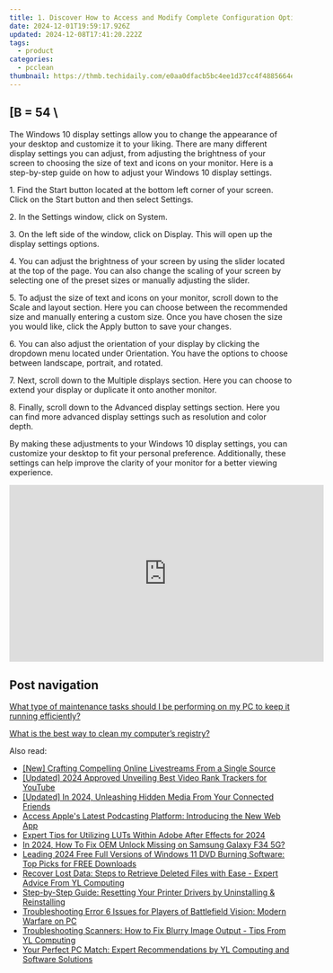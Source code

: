```yaml
---
title: 1. Discover How to Access and Modify Complete Configuration Options in Control Panel - A Guide by YL Computing
date: 2024-12-01T19:59:17.926Z
updated: 2024-12-08T17:41:20.222Z
tags:
  - product
categories:
  - pcclean
thumbnail: https://thmb.techidaily.com/e0aa0dfacb5bc4ee1d37cc4f4885664e2981c05a1391ba4735db18406f91a7d1.jpg
---
```


## \[B = 54 \

The Windows 10 display settings allow you to change the appearance of your desktop and customize it to your liking. There are many different display settings you can adjust, from adjusting the brightness of your screen to choosing the size of text and icons on your monitor. Here is a step-by-step guide on how to adjust your Windows 10 display settings. 

1\. Find the Start button located at the bottom left corner of your screen. Click on the Start button and then select Settings.

2\. In the Settings window, click on System.

3\. On the left side of the window, click on Display. This will open up the display settings options. 

4\. You can adjust the brightness of your screen by using the slider located at the top of the page. You can also change the scaling of your screen by selecting one of the preset sizes or manually adjusting the slider.

5\. To adjust the size of text and icons on your monitor, scroll down to the Scale and layout section. Here you can choose between the recommended size and manually entering a custom size. Once you have chosen the size you would like, click the Apply button to save your changes.

6\. You can also adjust the orientation of your display by clicking the dropdown menu located under Orientation. You have the options to choose between landscape, portrait, and rotated.

7\. Next, scroll down to the Multiple displays section. Here you can choose to extend your display or duplicate it onto another monitor.

8\. Finally, scroll down to the Advanced display settings section. Here you can find more advanced display settings such as resolution and color depth. 

By making these adjustments to your Windows 10 display settings, you can customize your desktop to fit your personal preference. Additionally, these settings can help improve the clarity of your monitor for a better viewing experience.

<!-- affiliate ads begin -->
<iframe width="560" height="315" src="https://www.youtube.com/embed/XVsiIO7hWOc?si=UvWnqxaI_yHwEr74" title="YouTube video player" frameborder="0" allow="accelerometer; autoplay; clipboard-write; encrypted-media; gyroscope; picture-in-picture; web-share" referrerpolicy="strict-origin-when-cross-origin" allowfullscreen></iframe>
<!-- affiliate ads end -->

## Post navigation

[What type of maintenance tasks should I be performing on my PC to keep it running efficiently?](https://tools.techidaily.com/pcclean/products/)

[What is the best way to clean my computer’s registry?](https://tools.techidaily.com/pcclean/products/)

<ins class="adsbygoogle"
     style="display:block"
     data-ad-format="autorelaxed"
     data-ad-client="ca-pub-7571918770474297"
     data-ad-slot="1223367746"></ins>

<ins class="adsbygoogle"
     style="display:block"
     data-ad-client="ca-pub-7571918770474297"
     data-ad-slot="8358498916"
     data-ad-format="auto"
     data-full-width-responsive="true"></ins>

<span class="atpl-alsoreadstyle">Also read:</span>
<div><ul>
<li><a href="https://extra-resources.techidaily.com/new-crafting-compelling-online-livestreams-from-a-single-source/"><u>[New] Crafting Compelling Online Livestreams From a Single Source</u></a></li>
<li><a href="https://youtube-zero.techidaily.com/ed-2024-approved-unveiling-best-video-rank-trackers-for-youtube/"><u>[Updated] 2024 Approved Unveiling Best Video Rank Trackers for YouTube</u></a></li>
<li><a href="https://facebook-video-files.techidaily.com/updated-in-2024-unleashing-hidden-media-from-your-connected-friends/"><u>[Updated] In 2024, Unleashing Hidden Media From Your Connected Friends</u></a></li>
<li><a href="https://techidaily.com/access-apples-latest-podcasting-platform-introducing-the-new-web-app/"><u>Access Apple's Latest Podcasting Platform: Introducing the New Web App</u></a></li>
<li><a href="https://fox-info.techidaily.com/expert-tips-for-utilizing-luts-within-adobe-after-effects-for-2024/"><u>Expert Tips for Utilizing LUTs Within Adobe After Effects for 2024</u></a></li>
<li><a href="https://android-unlock.techidaily.com/in-2024-how-to-fix-oem-unlock-missing-on-samsung-galaxy-f34-5g-by-drfone-android/"><u>In 2024, How To Fix OEM Unlock Missing on Samsung Galaxy F34 5G?</u></a></li>
<li><a href="https://some-approaches.techidaily.com/leading-2024-free-full-versions-of-windows-11-dvd-burning-software-top-picks-for-free-downloads/"><u>Leading 2024 Free Full Versions of Windows 11 DVD Burning Software: Top Picks for FREE Downloads</u></a></li>
<li><a href="https://discover-fantastic.techidaily.com/recover-lost-data-steps-to-retrieve-deleted-files-with-ease-expert-advice-from-yl-computing/"><u>Recover Lost Data: Steps to Retrieve Deleted Files with Ease - Expert Advice From YL Computing</u></a></li>
<li><a href="https://discover-fantastic.techidaily.com/step-by-step-guide-resetting-your-printer-drivers-by-uninstalling-and-reinstalling/"><u>Step-by-Step Guide: Resetting Your Printer Drivers by Uninstalling & Reinstalling</u></a></li>
<li><a href="https://win-blog.techidaily.com/troubleshooting-error-6-issues-for-players-of-battlefield-vision-modern-warfare-on-pc/"><u>Troubleshooting Error 6 Issues for Players of Battlefield Vision: Modern Warfare on PC</u></a></li>
<li><a href="https://discover-fantastic.techidaily.com/troubleshooting-scanners-how-to-fix-blurry-image-output-tips-from-yl-computing/"><u>Troubleshooting Scanners: How to Fix Blurry Image Output - Tips From YL Computing</u></a></li>
<li><a href="https://discover-fantastic.techidaily.com/your-perfect-pc-match-expert-recommendations-by-yl-computing-and-software-solutions/"><u>Your Perfect PC Match: Expert Recommendations by YL Computing and Software Solutions</u></a></li>
</ul></div>

